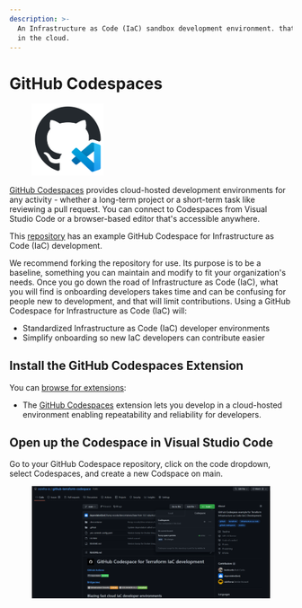 ```yaml
---
description: >-
  An Infrastructure as Code (IaC) sandbox development environment. that's hosted
  in the cloud.
---
```


# GitHub Codespaces

<figure><img src="../../.gitbook/assets/github-codespaces-logo.png" alt="" width="128"><figcaption></figcaption></figure>

[GitHub Codespaces](https://github.com/features/codespaces) provides cloud-hosted development environments for any activity - whether a long-term project or a short-term task like reviewing a pull request. You can connect to Codespaces from Visual Studio Code or a browser-based editor that's accessible anywhere.

This [repository](https://github.com/osinfra-io/github-terraform-codespace) has an example GitHub Codespace for Infrastructure as Code (IaC) development.&#x20;

We recommend forking the repository for use. Its purpose is to be a baseline, something you can maintain and modify to fit your organization's needs. Once you go down the road of Infrastructure as Code (IaC), what you will find is onboarding developers takes time and can be confusing for people new to development, and that will limit contributions. Using a GitHub Codespace for Infrastructure as Code (IaC) will:

* Standardized Infrastructure as Code (IaC) developer environments
* Simplify onboarding so new IaC developers can contribute easier

## Install the GitHub Codespaces Extension

You can [browse for extensions](https://code.visualstudio.com/docs/editor/extension-marketplace#\_browse-for-extensions):

* The [GitHub Codespaces](https://marketplace.visualstudio.com/items?itemName=GitHub.codespaces) extension lets you develop in a cloud-hosted environment enabling repeatability and reliability for developers.

## Open up the Codespace in Visual Studio Code

Go to your GitHub Codespace repository, click on the code dropdown, select Codespaces, and create a new Codspace on main.

<figure><img src="../../.gitbook/assets/infrastructure-as-code-codespace.png" alt=""><figcaption></figcaption></figure>

